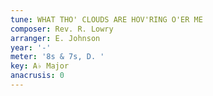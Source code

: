 ```yaml
---
tune: WHAT THO' CLOUDS ARE HOV'RING O'ER ME
composer: Rev. R. Lowry
arranger: E. Johnson
year: '-'
meter: '8s & 7s, D. '
key: A♭ Major
anacrusis: 0
---
```

